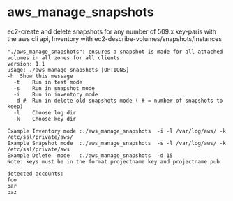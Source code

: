 aws_manage_snapshots
====================

ec2-create and delete snapshots for any number of 509.x key-paris with the aws cli api, Inventory with ec2-describe-volumes/snapshots/instances



    "./aws_manage_snapshots": ensures a snapshot is made for all attached volumes in all zones for all clients
    version: 1.1
    usage: ./aws_manage_snapshots [OPTIONS]
    -h  Show this message
	  -t	Run in test mode
	  -s	Run in snapshot mode
	  -i	Run in inventory mode
	  -d #  Run in delete old snapshots mode ( # = number of snapshots to keep) 
	  -l	Choose log dir
	  -k	Choose key dir

    Example Inventory mode :./aws_manage_snapshots  -i -l /var/log/aws/ -k /etc/ssl/private/aws/
    Example Snapshot mode  :./aws_manage_snapshots  -s -l /var/log/aws/ -k /etc/ssl/private/aws
    Example Delete  mode   :./aws_manage_snapshots  -d 15
    Note: keys must be in the format projectname.key and projectname.pub

    detected accounts:
    foo
    bar
    baz

